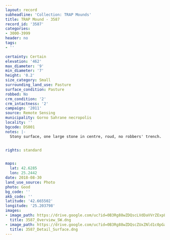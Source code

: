 ```yaml
---
layout: record
subheadline: 'Collection: TRAP Mounds'
title: TRAP Mound - 3587
record_id: '3587'
categories:
- 3000-3999
header: no
tags:
- ''

certainty: Certain
elevation: '462'
max_diameter: '9'
min_diameter: '7'
height: '0.2'
size_category: Small
surrounding_land_use: Pasture
surface_condition: Pasture
robbed: No
crm_condition: '2'
crm_intactness: '2'
campaign: '2011'
source: Remote Sensing
municipality: Gorno Sahrane necropolis
locality: ''
bgcode: DS001
notes: |-
  Stony surface, one large stone in centre, roud, no robbers' trench.


rights: standard


maps:
  lat: 42.6285
  lon: 25.2442
date: 2018-08-30
land_use_source: Photo
photo: Good
bg_code: ''
akb_code: ''
latitude: '42.665502'
longitude: '25.203798'
images:
- image_path: https://drive.google.com/uc?id=0B3Rg88wZDQscLVdDaVVrZExpLVE
  title: 3587_Overview_SW.dng
- image_path: https://drive.google.com/uc?id=0B3Rg88wZDQscZUxZNld1c0pGaGc
  title: 3587_Detail_Surface.dng
---
```

